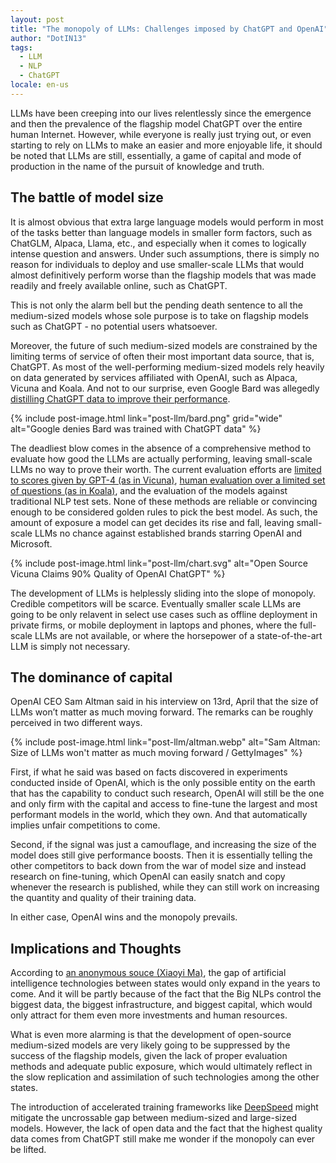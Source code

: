 ```yaml
---
layout: post
title: "The monopoly of LLMs: Challenges imposed by ChatGPT and OpenAI"
author: "DotIN13"
tags:
  - LLM
  - NLP
  - ChatGPT
locale: en-us
---
```


LLMs have been creeping into our lives relentlessly since the emergence and then the prevalence of the flagship model ChatGPT over the entire human Internet. However, while everyone is really just trying out, or even starting to rely on LLMs to make an easier and more enjoyable life, it should be noted that LLMs are still, essentially, a game of capital and mode of production in the name of the pursuit of knowledge and truth.

## The battle of model size

It is almost obvious that extra large language models would perform in most of the tasks better than language models in smaller form factors, such as ChatGLM, Alpaca, Llama, etc., and especially when it comes to logically intense question and answers. Under such assumptions, there is simply no reason for individuals to deploy and use smaller-scale LLMs that would almost definitively perform worse than the flagship models that was made readily and freely available online, such as ChatGPT.

This is not only the alarm bell but the pending death sentence to all the medium-sized models whose sole purpose is to take on flagship models such as ChatGPT - no potential users whatsoever.

Moreover, the future of such medium-sized models are constrained by the limiting terms of service of often their most important data source, that is, ChatGPT. As most of the well-performing medium-sized models rely heavily on data generated by services affiliated with OpenAI, such as Alpaca, Vicuna and Koala. And not to our surprise, even Google Bard was allegedly [distilling ChatGPT data to improve their performance](https://www.theverge.com/2023/3/29/23662621/google-bard-chatgpt-sharegpt-training-denies).

{% include post-image.html link="post-llm/bard.png" grid="wide" alt="Google denies Bard was trained with ChatGPT data" %}

The deadliest blow comes in the absence of a comprehensive method to evaluate how good the LLMs are actually performing, leaving small-scale LLMs no way to prove their worth. The current evaluation efforts are [limited to scores given by GPT-4 (as in Vicuna)](https://vicuna.lmsys.org/), [human evaluation over a limited set of questions (as in Koala)](https://bair.berkeley.edu/blog/2023/04/03/koala/#preliminary-evaluation), and the evaluation of the models against traditional NLP test sets. None of these methods are reliable or convincing enough to be considered golden rules to pick the best model. As such, the amount of exposure a model can get decides its rise and fall, leaving small-scale LLMs no chance against established brands starring OpenAI and Microsoft.

{% include post-image.html link="post-llm/chart.svg" alt="Open Source Vicuna Claims 90% Quality of OpenAI ChatGPT" %}

The development of LLMs is helplessly sliding into the slope of monopoly. Credible competitors will be scarce. Eventually smaller scale LLMs are going to be only relavent in select use cases such as offline deployment in private firms, or mobile deployment in laptops and phones, where the full-scale LLMs are not available, or where the horsepower of a state-of-the-art LLM is simply not necessary.

## The dominance of capital

OpenAI CEO Sam Altman said in his interview on 13rd, April that the size of LLMs won’t matter as much moving forward. The remarks can be roughly perceived in two different ways.

{% include post-image.html link="post-llm/altman.webp" alt="Sam Altman: Size of LLMs won't matter as much moving forward / GettyImages" %}

First, if what he said was based on facts discovered in experiments conducted inside of OpenAI, which is the only possible entity on the earth that has the capability to conduct such research, OpenAI will still be the one and only firm with the capital and access to fine-tune the largest and most performant models in the world, which they own. And that automatically implies unfair competitions to come.

Second, if the signal was just a camouflage, and increasing the size of the model does still give performance boosts. Then it is essentially telling the other competitors to back down from the war of model size and instead research on fine-tuning, which OpenAI can easily snatch and copy whenever the research is published, while they can still work on increasing the quantity and quality of their training data.

In either case, OpenAI wins and the monopoly prevails.

## Implications and Thoughts

According to [an anonymous souce (Xiaoyi Ma)](https://keensight.ai/about-us), the gap of artificial intelligence technologies between states would only expand in the years to come. And it will be partly because of the fact that the Big NLPs control the biggest data, the biggest infrastructure, and biggest capital, which would only attract for them even more investments and human resources.

What is even more alarming is that the development of open-source medium-sized models are very likely going to be suppressed by the success of the flagship models, given the lack of proper evaluation methods and adequate public exposure, which would ultimately reflect in the slow replication and assimilation of such technologies among the other states.

The introduction of accelerated training frameworks like [DeepSpeed](https://github.com/microsoft/DeepSpeed) might mitigate the uncrossable gap between medium-sized and large-sized models. However, the lack of open data and the fact that the highest quality data comes from ChatGPT still make me wonder if the monopoly can ever be lifted.
